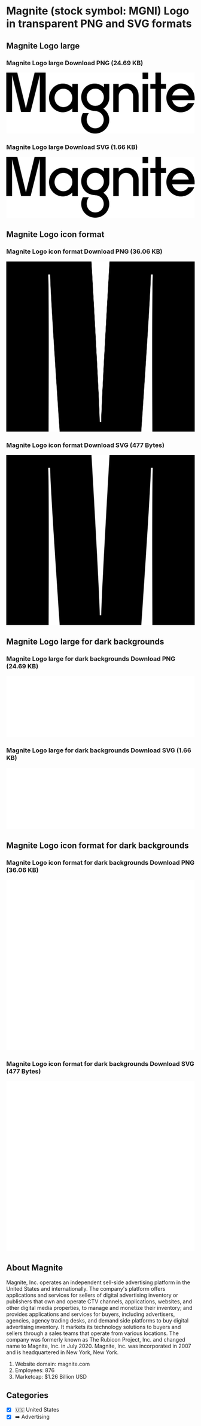 # Magnite (stock symbol: MGNI) Logo in transparent PNG and SVG formats

## Magnite Logo large

### Magnite Logo large Download PNG (24.69 KB)

![Magnite Logo large Download PNG (24.69 KB)](/img/orig/MGNI_BIG-fe2d43e9.png)

### Magnite Logo large Download SVG (1.66 KB)

![Magnite Logo large Download SVG (1.66 KB)](/img/orig/MGNI_BIG-450706d7.svg)

## Magnite Logo icon format

### Magnite Logo icon format Download PNG (36.06 KB)

![Magnite Logo icon format Download PNG (36.06 KB)](/img/orig/MGNI-54cf9ea9.png)

### Magnite Logo icon format Download SVG (477 Bytes)

![Magnite Logo icon format Download SVG (477 Bytes)](/img/orig/MGNI-402ca883.svg)

## Magnite Logo large for dark backgrounds

### Magnite Logo large for dark backgrounds Download PNG (24.69 KB)

![Magnite Logo large for dark backgrounds Download PNG (24.69 KB)](/img/orig/MGNI_BIG.D-767f97c6.png)

### Magnite Logo large for dark backgrounds Download SVG (1.66 KB)

![Magnite Logo large for dark backgrounds Download SVG (1.66 KB)](/img/orig/MGNI_BIG.D-16a0af1f.svg)

## Magnite Logo icon format for dark backgrounds

### Magnite Logo icon format for dark backgrounds Download PNG (36.06 KB)

![Magnite Logo icon format for dark backgrounds Download PNG (36.06 KB)](/img/orig/MGNI.D-2fdd5afe.png)

### Magnite Logo icon format for dark backgrounds Download SVG (477 Bytes)

![Magnite Logo icon format for dark backgrounds Download SVG (477 Bytes)](/img/orig/MGNI.D-37f082c2.svg)

## About Magnite

Magnite, Inc. operates an independent sell-side advertising platform in the United States and internationally. The company's platform offers applications and services for sellers of digital advertising inventory or publishers that own and operate CTV channels, applications, websites, and other digital media properties, to manage and monetize their inventory; and provides applications and services for buyers, including advertisers, agencies, agency trading desks, and demand side platforms to buy digital advertising inventory. It markets its technology solutions to buyers and sellers through a sales teams that operate from various locations. The company was formerly known as The Rubicon Project, Inc. and changed name to Magnite, Inc. in July 2020. Magnite, Inc. was incorporated in 2007 and is headquartered in New York, New York.

1. Website domain: magnite.com
2. Employees: 876
3. Marketcap: $1.26 Billion USD


## Categories
- [x] 🇺🇸 United States
- [x] ➡️ Advertising
